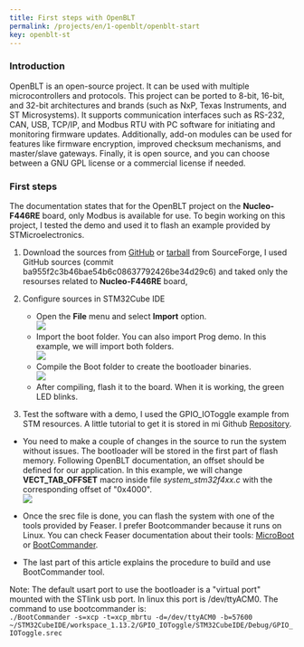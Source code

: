 ```yaml
---
title: First steps with OpenBLT
permalink: /projects/en/1-openblt/openblt-start
key: openblt-st
---
```

### Introduction
OpenBLT is an open-source project. It can be used with multiple microcontrollers and protocols. This project can be ported to 8-bit, 16-bit, and 32-bit architectures and brands (such as NxP, Texas Instruments, and ST Microsystems). It supports communication interfaces such as RS-232, CAN, USB, TCP/IP, and Modbus RTU with PC software for initiating and monitoring firmware updates. Additionally, add-on modules can be used for features like firmware encryption, improved checksum mechanisms, and master/slave gateways. Finally, it is open source, and you can choose between a GNU GPL license or a commercial license if needed.

### First steps   
  The documentation states that for the OpenBLT project on the **Nucleo-F446RE** board, only Modbus is available for use. To begin working on this project, I tested the demo and used it to flash an example provided by STMicroelectronics.
    
   1. Download the sources from [GitHub](https://github.com/feaser/openblt) or [tarball](https://www.feaser.com/openblt/doku.php?id=download) from SourceForge, I used GitHub sources (commit ba955f2c3b46bae54b6c08637792426be34d29c6) and taked only the resourses related to **Nucleo-F446RE** board,

   2. Configure sources in STM32Cube IDE  
      - Open the **File** menu and select **Import** option.   
      ![](https://raw.githubusercontent.com/razielgdn/risingembeddedmx/main/assets/images/openblt/01ImportProject.png)   
      - Import the boot folder. You can also import Prog demo. In this example, we will import both folders.  
      ![](https://raw.githubusercontent.com/razielgdn/risingembeddedmx/main/assets/images/openblt/02ImportProject.png)   
      - Compile the Boot folder to create the bootloader binaries.  
      ![](https://raw.githubusercontent.com/razielgdn/risingembeddedmx/main/assets/images/openblt/03ImportProject.png)   
      - After compiling, flash it to the board. When it is working, the green LED blinks.  

   3. Test the software with a demo, I used the GPIO_IOToggle example from STM resources. A little tutorial to get it is stored in mi Github [Repository](https://github.com/razielgdn/customNucleoF4-OpenBLT/blob/Nucleo-F446RE/doc/exampleimport.md).   
   - You need to make a couple of changes in the source to run the system without issues. The bootloader will be stored in the first part of flash memory. Following OpenBLT documentation, an offset should be defined for our application. In this example, we will change  **VECT_TAB_OFFSET** macro inside file *system_stm32f4xx.c* with the corresponding offset of "0x4000".    
   ![](https://raw.githubusercontent.com/razielgdn/risingembeddedmx/main/assets/images/openblt/04ImportProject.png)

   - Once the srec file is done, you can flash the system with one of the tools provided by Feaser. I prefer Bootcommander because it runs on Linux. You can check Feaser documentation about their tools: [MicroBoot](https://www.feaser.com/openblt/doku.php?id=manual:microboot) or [BootCommander](https://www.feaser.com/openblt/doku.php?id=manual:bootcommander). 

   - The last part of this article explains the procedure to build and use BootCommander tool. 

   Note: The default usart port to use the bootloader is a "virtual port" mounted with the STlink usb port. In linux this port is /dev/ttyACM0. 
   The command to use bootcommander is:      
   `./BootCommander -s=xcp -t=xcp_mbrtu -d=/dev/ttyACM0 -b=57600 ~/STM32CubeIDE/workspace_1.13.2/GPIO_IOToggle/STM32CubeIDE/Debug/GPIO_IOToggle.srec`

